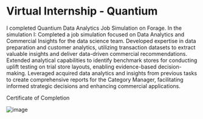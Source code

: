 # Virtual Internship - Quantium

I completed Quantium Data Analytics Job Simulation on Forage. In the simulation I:
Completed a job simulation focused on Data Analytics and Commercial Insights for the data science team.
Developed expertise in data preparation and customer analytics, utilizing transaction datasets to extract valuable insights and deliver data-driven commercial recommendations.
Extended analytical capabilities to identify benchmark stores for conducting uplift testing on trial store layouts, enabling evidence-based decision-making.
Leveraged acquired data analytics and insights from previous tasks to create comprehensive reports for the Category Manager, facilitating informed strategic decisions and enhancing commercial applications.

Certificate of Completion

![image](https://github.com/user-attachments/assets/6c6b4b46-938d-4946-813a-6a668ac30197)
